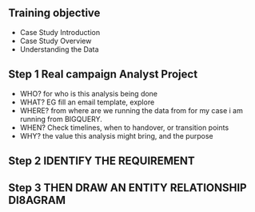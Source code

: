 ## Training objective
- Case Study Introduction
- Case Study Overview
- Understanding the Data

## Step 1 Real campaign Analyst Project
- WHO?  for who is this analysis being done
- WHAT? EG fill an email template, explore
- WHERE? from where are we running the data from for my case i am running from BIGQUERY.
- WHEN? Check timelines, when to handover, or transition points
- WHY? the value this analysis might bring, and the purpose

## Step 2 IDENTIFY THE REQUIREMENT
## Step 3 THEN DRAW AN ENTITY RELATIONSHIP DI8AGRAM
